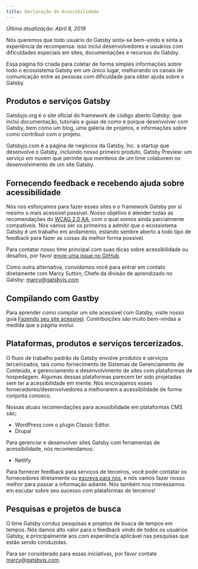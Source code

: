 ```yaml
---
title: Declaração de Acessibilidade
---
```


_Última atualização: Abril 8, 2019_

Nós queremos que todo usuário do Gatsby sinta-se bem-vindo e sinta a experiência de recompensa: isso inclui desenvolvedores e usuários com dificuldades especiais em sites, documentações e recursos do Gatsby.

Essa página foi criada para coletar de forma simples informações sobre todo o ecossistema Gatsby em um único lugar, melhorando os canais de comunicação entre as pessoas com dificuldade para obter ajuda sobre o Gatsby.

## Produtos e serviços Gatsby

Gatsbyjs.org é o site oficial do framework de código aberto Gatsby; que inclui documentação, tutoriais e guias de como e porque desenvolver com Gatsby, bem como um blog, uma galeria de projetos, e informações sobre como contribuir com o projeto.   

Gatsbyjs.com é a página de negócios da Gatsby, Inc. a startup que desenvolve o Gatsby, incluindo nosso primeiro produto, Gatsby Preview: um serviço em nuvem que permite que membros de um time colaborem no desenvolvimento de um site Gatsby.

## Fornecendo feedback e recebendo ajuda sobre acessibilidade

Nós nos esforçamos para fazer esses sites e o framework Gatsby por sí mesmo o mais acessível possível. Nosso objetivo é atender todas as recomendações do [WCAG 2.0 AA](https://www.w3.org/TR/WCAG20/), com o qual somos ainda parcialmente compatíveis. Nós vamos ser os primeiros a admitir que o ecossistema Gatsby é um trabalho em andamento, estando sembre aberto a todo tipo de feedback para fazer as coisas da melhor forma possível.

Para contatar nosso time principal com suas dicas sobre acessibilidade ou desafios, por favor [envie uma issue no GitHub](https://github.com/gatsbyjs/gatsby/issues/new/choose).

Como outra alternativa, convidamos você para entrar em contato diretamente com Marcy Sutton, Chefe da divisão de aprendizado no Gatsby: [marcy@gatsbyjs.com](mailto:marcy@gatsbyjs.com)

## Compilando com Gastby

Para aprender como compilar um site acessível com Gatsby, visite nosso guia [Fazendo seu site acessível](/docs/making-your-site-accessible/). Contribuições são muito bem-vindas a medida que a página evolui.


## Plataformas, produtos e serviços tercerizados.

O fluxo de trabalho padrão da Gatsby envolve produtos e serviços terceirizados, tais como fornecimento de Sistemas de Gerenciamento de Conteúdo, e gerenciamento e desenvolvimento de sites com plataformas de hospedagem. Algumas dessas plataformas parecem ter sido projetadas sem ter a acessibilidade em mente. Nós encorajamos esses fornecedores/desenvolvedores a melhorarem a acessibilidade de forma conjunta conosco.

Nossas atuais recomendações para acessibilidade em plataformas CMS são;

- WordPress com o plugin Classic Editor.
- Drupal

Para gerenciar e desenvolver sites Gatsby com ferramentas de acessibilidade, nós recomendamos:

- Netlify

Para fornecer feedback para serviços de terceiros, você pode contatar os fornecedores diretamente ou [escreva para nós](mailto:marcy@gatsbyjs.com), e nós vamos fazer nosso melhor para passar a informação adiante. Nós também nos interessamos em escutar sobre seu sucesso com plataformas de terceiros!

## Pesquisas e projetos de busca

O time Gatsby conduz pesquisas e projetos de busca de tempos em tempos. Nós damos alto valor para o feedback vindo de todos os usuários Gatsby, e principalmente aos com experiência aplicável nas pesquisas que estão sendo conduzidas.

Para ser considerado para essas iniciativas, por favor contate [marcy@gatsbyjs.com](mailto:marcy@gatsbyjs.com).
